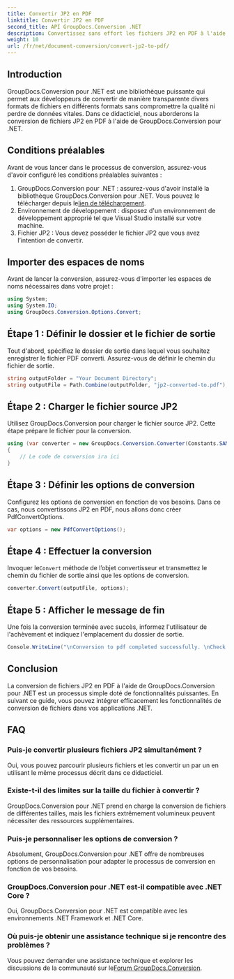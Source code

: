 ```yaml
---
title: Convertir JP2 en PDF
linktitle: Convertir JP2 en PDF
second_title: API GroupDocs.Conversion .NET
description: Convertissez sans effort les fichiers JP2 en PDF à l'aide de GroupDocs.Conversion pour .NET. Suivez notre guide étape par étape pour une intégration transparente.
weight: 10
url: /fr/net/document-conversion/convert-jp2-to-pdf/
---
```

## Introduction
GroupDocs.Conversion pour .NET est une bibliothèque puissante qui permet aux développeurs de convertir de manière transparente divers formats de fichiers en différents formats sans compromettre la qualité ni perdre de données vitales. Dans ce didacticiel, nous aborderons la conversion de fichiers JP2 en PDF à l'aide de GroupDocs.Conversion pour .NET. 
## Conditions préalables
Avant de vous lancer dans le processus de conversion, assurez-vous d'avoir configuré les conditions préalables suivantes :
1.  GroupDocs.Conversion pour .NET : assurez-vous d'avoir installé la bibliothèque GroupDocs.Conversion pour .NET. Vous pouvez le télécharger depuis le[lien de téléchargement](https://releases.groupdocs.com/conversion/net/).
2. Environnement de développement : disposez d'un environnement de développement approprié tel que Visual Studio installé sur votre machine.
3. Fichier JP2 : Vous devez posséder le fichier JP2 que vous avez l’intention de convertir.

## Importer des espaces de noms
Avant de lancer la conversion, assurez-vous d'importer les espaces de noms nécessaires dans votre projet :
```csharp
using System;
using System.IO;
using GroupDocs.Conversion.Options.Convert;
```

## Étape 1 : Définir le dossier et le fichier de sortie
Tout d'abord, spécifiez le dossier de sortie dans lequel vous souhaitez enregistrer le fichier PDF converti. Assurez-vous de définir le chemin du fichier de sortie.
```csharp
string outputFolder = "Your Document Directory";
string outputFile = Path.Combine(outputFolder, "jp2-converted-to.pdf");
```
## Étape 2 : Charger le fichier source JP2
Utilisez GroupDocs.Conversion pour charger le fichier source JP2. Cette étape prépare le fichier pour la conversion.
```csharp
using (var converter = new GroupDocs.Conversion.Converter(Constants.SAMPLE_JP2))
{
    // Le code de conversion ira ici
}
```
## Étape 3 : Définir les options de conversion
Configurez les options de conversion en fonction de vos besoins. Dans ce cas, nous convertissons JP2 en PDF, nous allons donc créer PdfConvertOptions.
```csharp
var options = new PdfConvertOptions();
```
## Étape 4 : Effectuer la conversion
 Invoquer le`Convert` méthode de l’objet convertisseur et transmettez le chemin du fichier de sortie ainsi que les options de conversion.
```csharp
converter.Convert(outputFile, options);
```
## Étape 5 : Afficher le message de fin
Une fois la conversion terminée avec succès, informez l'utilisateur de l'achèvement et indiquez l'emplacement du dossier de sortie.
```csharp
Console.WriteLine("\nConversion to pdf completed successfully. \nCheck output in {0}", outputFolder);
```

## Conclusion
La conversion de fichiers JP2 en PDF à l'aide de GroupDocs.Conversion pour .NET est un processus simple doté de fonctionnalités puissantes. En suivant ce guide, vous pouvez intégrer efficacement les fonctionnalités de conversion de fichiers dans vos applications .NET.
## FAQ
### Puis-je convertir plusieurs fichiers JP2 simultanément ?
Oui, vous pouvez parcourir plusieurs fichiers et les convertir un par un en utilisant le même processus décrit dans ce didacticiel.
### Existe-t-il des limites sur la taille du fichier à convertir ?
GroupDocs.Conversion pour .NET prend en charge la conversion de fichiers de différentes tailles, mais les fichiers extrêmement volumineux peuvent nécessiter des ressources supplémentaires.
### Puis-je personnaliser les options de conversion ?
Absolument, GroupDocs.Conversion pour .NET offre de nombreuses options de personnalisation pour adapter le processus de conversion en fonction de vos besoins.
### GroupDocs.Conversion pour .NET est-il compatible avec .NET Core ?
Oui, GroupDocs.Conversion pour .NET est compatible avec les environnements .NET Framework et .NET Core.
### Où puis-je obtenir une assistance technique si je rencontre des problèmes ?
 Vous pouvez demander une assistance technique et explorer les discussions de la communauté sur le[Forum GroupDocs.Conversion](https://forum.groupdocs.com/c/conversion/11).